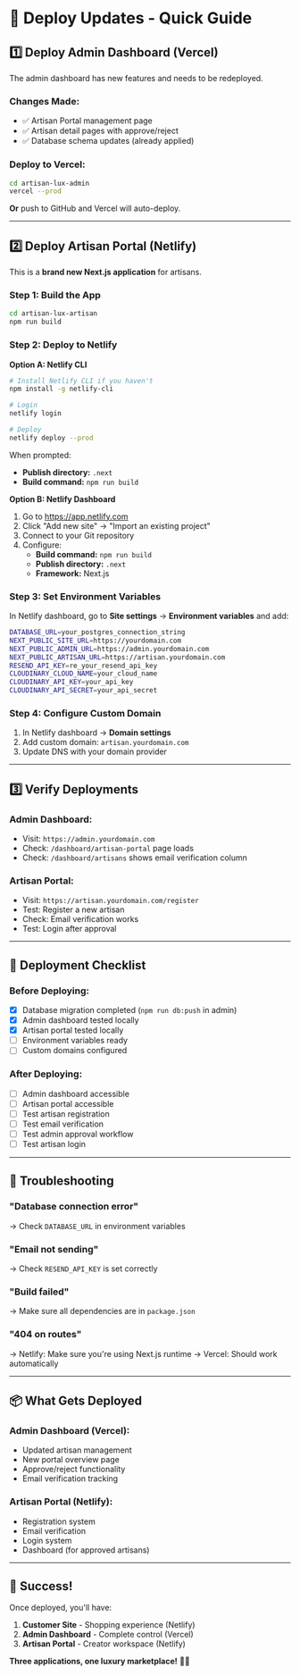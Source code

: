 # 🚀 Deploy Updates - Quick Guide

## 1️⃣ Deploy Admin Dashboard (Vercel)

The admin dashboard has new features and needs to be redeployed.

### Changes Made:
- ✅ Artisan Portal management page
- ✅ Artisan detail pages with approve/reject
- ✅ Database schema updates (already applied)

### Deploy to Vercel:

```bash
cd artisan-lux-admin
vercel --prod
```

**Or** push to GitHub and Vercel will auto-deploy.

---

## 2️⃣ Deploy Artisan Portal (Netlify)

This is a **brand new Next.js application** for artisans.

### Step 1: Build the App

```bash
cd artisan-lux-artisan
npm run build
```

### Step 2: Deploy to Netlify

**Option A: Netlify CLI**

```bash
# Install Netlify CLI if you haven't
npm install -g netlify-cli

# Login
netlify login

# Deploy
netlify deploy --prod
```

When prompted:
- **Publish directory:** `.next`
- **Build command:** `npm run build`

**Option B: Netlify Dashboard**

1. Go to https://app.netlify.com
2. Click "Add new site" → "Import an existing project"
3. Connect to your Git repository
4. Configure:
   - **Build command:** `npm run build`
   - **Publish directory:** `.next`
   - **Framework:** Next.js

### Step 3: Set Environment Variables

In Netlify dashboard, go to **Site settings** → **Environment variables** and add:

```bash
DATABASE_URL=your_postgres_connection_string
NEXT_PUBLIC_SITE_URL=https://yourdomain.com
NEXT_PUBLIC_ADMIN_URL=https://admin.yourdomain.com
NEXT_PUBLIC_ARTISAN_URL=https://artisan.yourdomain.com
RESEND_API_KEY=re_your_resend_api_key
CLOUDINARY_CLOUD_NAME=your_cloud_name
CLOUDINARY_API_KEY=your_api_key
CLOUDINARY_API_SECRET=your_api_secret
```

### Step 4: Configure Custom Domain

1. In Netlify dashboard → **Domain settings**
2. Add custom domain: `artisan.yourdomain.com`
3. Update DNS with your domain provider

---

## 3️⃣ Verify Deployments

### Admin Dashboard:
- Visit: `https://admin.yourdomain.com`
- Check: `/dashboard/artisan-portal` page loads
- Check: `/dashboard/artisans` shows email verification column

### Artisan Portal:
- Visit: `https://artisan.yourdomain.com/register`
- Test: Register a new artisan
- Check: Email verification works
- Test: Login after approval

---

## 🎯 Deployment Checklist

### Before Deploying:

- [x] Database migration completed (`npm run db:push` in admin)
- [x] Admin dashboard tested locally
- [x] Artisan portal tested locally
- [ ] Environment variables ready
- [ ] Custom domains configured

### After Deploying:

- [ ] Admin dashboard accessible
- [ ] Artisan portal accessible
- [ ] Test artisan registration
- [ ] Test email verification
- [ ] Test admin approval workflow
- [ ] Test artisan login

---

## 🔧 Troubleshooting

### "Database connection error"
→ Check `DATABASE_URL` in environment variables

### "Email not sending"
→ Check `RESEND_API_KEY` is set correctly

### "Build failed"
→ Make sure all dependencies are in `package.json`

### "404 on routes"
→ Netlify: Make sure you're using Next.js runtime
→ Vercel: Should work automatically

---

## 📦 What Gets Deployed

### Admin Dashboard (Vercel):
- Updated artisan management
- New portal overview page
- Approve/reject functionality
- Email verification tracking

### Artisan Portal (Netlify):
- Registration system
- Email verification
- Login system
- Dashboard (for approved artisans)

---

## 🎉 Success!

Once deployed, you'll have:

1. **Customer Site** - Shopping experience (Netlify)
2. **Admin Dashboard** - Complete control (Vercel)
3. **Artisan Portal** - Creator workspace (Netlify)

**Three applications, one luxury marketplace!** 🏺✨
